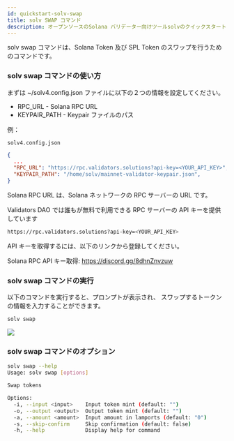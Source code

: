 ```yaml
---
id: quickstart-solv-swap
title: solv SWAP コマンド
description: オープンソースのSolana バリデーター向けツールsolvのクイックスタート - SWAP コマンド
---
```


solv swap コマンドは、Solana Token 及び SPL Token のスワップを行うためのコマンドです。

### solv swap コマンドの使い方

まずは ~/solv4.config.json ファイルに以下の２つの情報を設定してください。

- RPC_URL - Solana RPC URL
- KEYPAIR_PATH - Keypair ファイルのパス

例：

`solv4.config.json`

```json
{
  ...
  "RPC_URL": "https://rpc.validators.solutions?api-key=<YOUR_API_KEY>",
  "KEYPAIR_PATH": "/home/solv/mainnet-validator-keypair.json",
}
```

Solana RPC URL は、Solana ネットワークの RPC サーバーの URL です。

Validators DAO では誰もが無料で利用できる RPC サーバーの API キーを提供しています

```bash
https://rpc.validators.solutions?api-key=<YOUR_API_KEY>
```

API キーを取得するには、以下のリンクから登録してください。

Solana RPC API キー取得: https://discord.gg/8dhnZnvzuw

### solv swap コマンドの実行

以下のコマンドを実行すると、プロンプトが表示され、
スワップするトークンの情報を入力することができます。

```bash
solv swap
```

![](https://solv-storage.validators.solutions/solv/solv-swap.png)

### solv swap コマンドのオプション

```bash
solv swap --help
Usage: solv swap [options]

Swap tokens

Options:
  -i, --input <input>    Input token mint (default: "")
  -o, --output <output>  Output token mint (default: "")
  -a, --amount <amount>  Input amount in lamports (default: "0")
  -s, --skip-confirm     Skip confirmation (default: false)
  -h, --help             Display help for command
```
